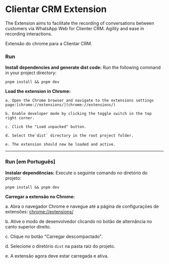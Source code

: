 # Clientar CRM Extension

The Extension aims to facilitate the recording of conversations between customers via WhatsApp Web for Clienter CRM. Agility and ease in recording interactions.

Extensão do chrome para a Clientar CRM.

### Run

**Install dependencies and generate dist code:** Run the following command in your project directory:

```
pnpm install && pnpm dev
```

**Load the extension in Chrome:**

    a. Open the Chrome browser and navigate to the extensions settings page:[chrome://extensions/](chrome://extensions/)

    b. Enable developer mode by clicking the toggle switch in the top right corner.

    c. Click the "Load unpacked" button.

    d. Select the`dist` directory in the root project folder.

    e. The extension should now be loaded and active.


---



### **Run [em Português]**

**Instalar dependências:** Execute o seguinte comando no diretório do projeto:

`pnpm install && pnpm dev`

**Carregar a extensão no Chrome:**

a. Abra o navegador Chrome e navegue até a página de configurações de extensões: [chrome://extensions/](chrome://extensions/)

b. Ative o modo de desenvolvedor clicando no botão de alternância no canto superior direito.

c. Clique no botão "Carregar descompactado".

d. Selecione o diretório `dist` na pasta raiz do projeto.

e. A extensão agora deve estar carregada e ativa.
